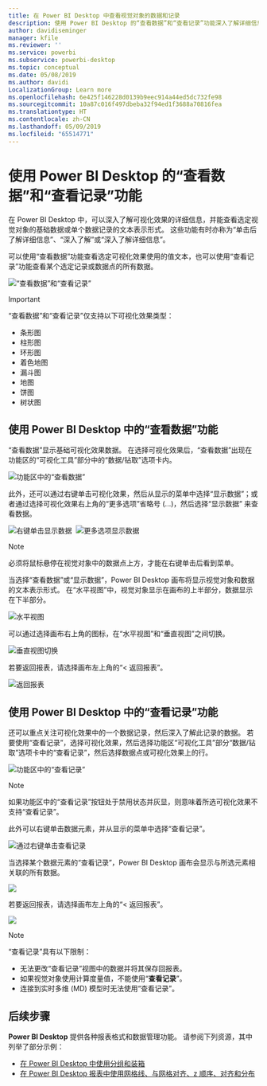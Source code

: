```yaml
---
title: 在 Power BI Desktop 中查看视觉对象的数据和记录
description: 使用 Power BI Desktop 的“查看数据”和“查看记录”功能深入了解详细信息
author: davidiseminger
manager: kfile
ms.reviewer: ''
ms.service: powerbi
ms.subservice: powerbi-desktop
ms.topic: conceptual
ms.date: 05/08/2019
ms.author: davidi
LocalizationGroup: Learn more
ms.openlocfilehash: 6e425f146228d0139b9eec914a44ed5dc732fe98
ms.sourcegitcommit: 10a87c016f497dbeba32f94ed1f3688a70816fea
ms.translationtype: HT
ms.contentlocale: zh-CN
ms.lasthandoff: 05/09/2019
ms.locfileid: "65514771"
---
```

# <a name="use-see-data-and-see-records-in-power-bi-desktop"></a>使用 Power BI Desktop 的“查看数据”和“查看记录”功能
在 Power BI Desktop 中，可以深入了解可视化效果的详细信息，并能查看选定视觉对象的基础数据或单个数据记录的文本表示形式。 这些功能有时亦称为“单击后了解详细信息”、“深入了解”或“深入了解详细信息”。

可以使用“查看数据”功能查看选定可视化效果使用的值文本，也可以使用“查看记录”功能查看某个选定记录或数据点的所有数据。 

![“查看数据”和“查看记录”](media/desktop-see-data-see-records/see-data-record.png)

>[!IMPORTANT]
>“查看数据”和“查看记录”仅支持以下可视化效果类型：
>  - 条形图
>  - 柱形图
>  - 环形图
>  - 着色地图
>  - 漏斗图
>  - 地图
>  - 饼图
>  - 树状图

## <a name="use-see-data-in-power-bi-desktop"></a>使用 Power BI Desktop 中的“查看数据”功能

“查看数据”显示基础可视化效果数据。 在选择可视化效果后，“查看数据”出现在功能区的“可视化工具”部分中的“数据/钻取”选项卡内。

![功能区中的“查看数据”](media/desktop-see-data-see-records/see-data1.png)

此外，还可以通过右键单击可视化效果，然后从显示的菜单中选择“显示数据”；或者通过选择可视化效果右上角的“更多选项”省略号 (...)，然后选择“显示数据” 来查看数据。

![右键单击显示数据](media/desktop-see-data-see-records/see-data2.png)&nbsp;&nbsp;![更多选项显示数据](media/desktop-see-data-see-records/see-data3.png)

> [!NOTE]
> 必须将鼠标悬停在视觉对象中的数据点上方，才能在右键单击后看到菜单。

当选择“查看数据”或“显示数据”，Power BI Desktop 画布将显示视觉对象和数据的文本表示形式。 在“水平视图”中，视觉对象显示在画布的上半部分，数据显示在下半部分。 

![水平视图](media/desktop-see-data-see-records/see-data4a.png)

可以通过选择画布右上角的图标，在“水平视图”和“垂直视图”之间切换。

![垂直视图切换](media/desktop-see-data-see-records/see-data4.png)

若要返回报表，请选择画布左上角的“< 返回报表”。

![返回报表](media/desktop-see-data-see-records/see-data5.png)

## <a name="use-see-records-in-power-bi-desktop"></a>使用 Power BI Desktop 中的“查看记录”功能

还可以重点关注可视化效果中的一个数据记录，然后深入了解此记录的数据。 若要使用“查看记录”，选择可视化效果，然后选择功能区“可视化工具”部分“数据/钻取”选项卡中的“查看记录”，然后选择数据点或可视化效果上的行。 

![功能区中的“查看记录”](media/desktop-see-data-see-records/see-record1.png)

> [!NOTE]
> 如果功能区中的“查看记录”按钮处于禁用状态并灰显，则意味着所选可视化效果不支持“查看记录”。

此外可以右键单击数据元素，并从显示的菜单中选择“查看记录”。

![通过右键单击查看记录](media/desktop-see-data-see-records/see-record2.png)

当选择某个数据元素的“查看记录”，Power BI Desktop 画布会显示与所选元素相关联的所有数据。 

![](media/desktop-see-data-see-records/see-record3.png)

若要返回报表，请选择画布左上角的“< 返回报表”。

![](media/desktop-see-data-see-records/see-record4.png)

> [!NOTE]
>“查看记录”具有以下限制：
> - 无法更改“查看记录”视图中的数据并将其保存回报表。
> - 如果视觉对象使用计算度量值，不能使用“**查看记录**”。
> - 连接到实时多维 (MD) 模型时无法使用“查看记录”。

## <a name="next-steps"></a>后续步骤
**Power BI Desktop** 提供各种报表格式和数据管理功能。 请参阅下列资源，其中列举了部分示例：

* [在 Power BI Desktop 中使用分组和装箱](desktop-grouping-and-binning.md)
* [在 Power BI Desktop 报表中使用网格线、与网格对齐、z 顺序、对齐和分布](desktop-gridlines-snap-to-grid.md)


